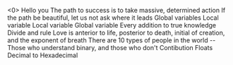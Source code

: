 <0>
Hello you
The path to success is to take massive, determined action
If the path be beautiful, let us not ask where it leads
Global variables
Local variable
Local variable
Global variable
Every addition to true knowledge
Divide and rule
Love is anterior to life, posterior to death, initial of creation, and the exponent of breath
There are 10 types of people in the world -- Those who understand binary, and those who don't
Contibution
Floats
Decimal to Hexadecimal
